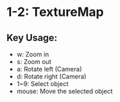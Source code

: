 # 1-2: TextureMap

## Key Usage:

- w: Zoom in
- s: Zoom out
- a: Rotate left (Camera)
- d: Rotate right (Camera)
- 1~9: Select object
- mouse: Move the selected object